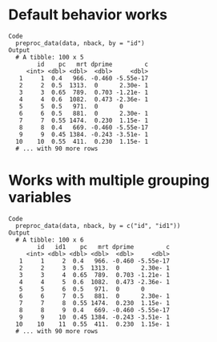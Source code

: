 # Default behavior works

    Code
      preproc_data(data, nback, by = "id")
    Output
      # A tibble: 100 x 5
            id    pc   mrt dprime         c
         <int> <dbl> <dbl>  <dbl>     <dbl>
       1     1  0.4   966. -0.460 -5.55e-17
       2     2  0.5  1313.  0      2.30e- 1
       3     3  0.65  789.  0.703 -1.21e- 1
       4     4  0.6  1082.  0.473 -2.36e- 1
       5     5  0.5   971.  0      0       
       6     6  0.5   881.  0      2.30e- 1
       7     7  0.55 1474.  0.230  1.15e- 1
       8     8  0.4   669. -0.460 -5.55e-17
       9     9  0.45 1384. -0.243 -3.51e- 1
      10    10  0.55  411.  0.230  1.15e- 1
      # ... with 90 more rows

# Works with multiple grouping variables

    Code
      preproc_data(data, nback, by = c("id", "id1"))
    Output
      # A tibble: 100 x 6
            id   id1    pc   mrt dprime         c
         <int> <dbl> <dbl> <dbl>  <dbl>     <dbl>
       1     1     2  0.4   966. -0.460 -5.55e-17
       2     2     3  0.5  1313.  0      2.30e- 1
       3     3     4  0.65  789.  0.703 -1.21e- 1
       4     4     5  0.6  1082.  0.473 -2.36e- 1
       5     5     6  0.5   971.  0      0       
       6     6     7  0.5   881.  0      2.30e- 1
       7     7     8  0.55 1474.  0.230  1.15e- 1
       8     8     9  0.4   669. -0.460 -5.55e-17
       9     9    10  0.45 1384. -0.243 -3.51e- 1
      10    10    11  0.55  411.  0.230  1.15e- 1
      # ... with 90 more rows

